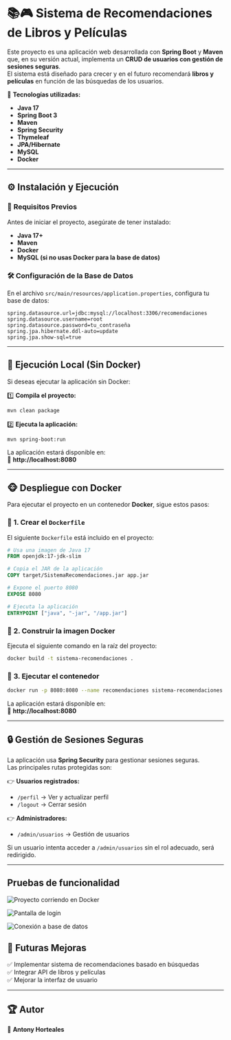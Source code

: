# 📚🎮 Sistema de Recomendaciones de Libros y Películas  

Este proyecto es una aplicación web desarrollada con **Spring Boot** y **Maven** que, en su versión actual, implementa un **CRUD de usuarios con gestión de sesiones seguras**.  
El sistema está diseñado para crecer y en el futuro recomendará **libros y películas** en función de las búsquedas de los usuarios.  

🚀 **Tecnologías utilizadas:**  
- **Java 17**  
- **Spring Boot 3**  
- **Maven**  
- **Spring Security**  
- **Thymeleaf**  
- **JPA/Hibernate**  
- **MySQL**  
- **Docker**  

---

## ⚙ **Instalación y Ejecución**  

### 📌 **Requisitos Previos**  
Antes de iniciar el proyecto, asegúrate de tener instalado:  
- **Java 17+**  
- **Maven**  
- **Docker**  
- **MySQL (si no usas Docker para la base de datos)**  

### 🛠 **Configuración de la Base de Datos**  
En el archivo `src/main/resources/application.properties`, configura tu base de datos:

```properties
spring.datasource.url=jdbc:mysql://localhost:3306/recomendaciones
spring.datasource.username=root
spring.datasource.password=tu_contraseña
spring.jpa.hibernate.ddl-auto=update
spring.jpa.show-sql=true
```

---

## 🚀 **Ejecución Local (Sin Docker)**
Si deseas ejecutar la aplicación sin Docker:  

1️⃣ **Compila el proyecto:**  
```bash
mvn clean package
```

2️⃣ **Ejecuta la aplicación:**  
```bash
mvn spring-boot:run
```

La aplicación estará disponible en:  
📌 **http://localhost:8080**

---

## 🐵 **Despliegue con Docker**
Para ejecutar el proyecto en un contenedor **Docker**, sigue estos pasos:

### 📌 **1. Crear el `Dockerfile`**
El siguiente `Dockerfile` está incluido en el proyecto:

```dockerfile
# Usa una imagen de Java 17
FROM openjdk:17-jdk-slim

# Copia el JAR de la aplicación
COPY target/SistemaRecomendaciones.jar app.jar

# Expone el puerto 8080
EXPOSE 8080

# Ejecuta la aplicación
ENTRYPOINT ["java", "-jar", "/app.jar"]
```

### 📌 **2. Construir la imagen Docker**
Ejecuta el siguiente comando en la raíz del proyecto:

```bash
docker build -t sistema-recomendaciones .
```

### 📌 **3. Ejecutar el contenedor**
```bash
docker run -p 8080:8080 --name recomendaciones sistema-recomendaciones
```

La aplicación estará disponible en:  
📌 **http://localhost:8080**

---

## 🔒 **Gestión de Sesiones Seguras**
La aplicación usa **Spring Security** para gestionar sesiones seguras.  
Las principales rutas protegidas son:

👉 **Usuarios registrados:**  
- `/perfil` → Ver y actualizar perfil  
- `/logout` → Cerrar sesión  

👉 **Administradores:**  
- `/admin/usuarios` → Gestión de usuarios  

Si un usuario intenta acceder a `/admin/usuarios` sin el rol adecuado, será redirigido.

---

## Pruebas de funcionalidad

![Proyecto corriendo en Docker](static/img/image2.png)

![Pantalla de login](static/img/image2.png)

![Conexión a base de datos](static/img/image3.png)



## 🎯 **Futuras Mejoras**
✅ Implementar sistema de recomendaciones basado en búsquedas  
✅ Integrar API de libros y películas  
✅ Mejorar la interfaz de usuario  

---

## 🏆 **Autor**
👤 **Antony Horteales**  

